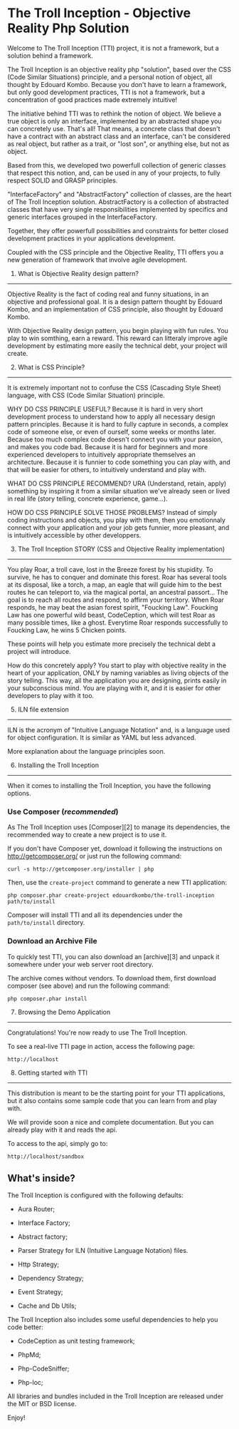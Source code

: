 The Troll Inception - Objective Reality Php Solution
====================================================

Welcome to The Troll Inception (TTI) project, it is not a framework, but a solution behind a framework.

The Troll Inception is an objective reality php "solution", based over the CSS (Code Similar Situations) principle, and a personal notion of object, all thought by Edouard Kombo.
Because you don't have to learn a framework, but only good development practices, TTI is not a framework, but a concentration of good practices made extremely intuitive!

The initiative behind TTI was to rethink the notion of object.
We believe a true object is only an interface, implemented by an abstracted shape you can concretely use. That's all!
That means, a concrete class that doesn't have a contract with an abstract class and an interface, can't be considered as real object, but rather as a trait, or "lost son", or anything else, but not as object.

Based from this, we developed two powerfull collection of generic classes that respect this notion, and, can be used in any of your projects, to fully respect SOLID and GRASP principles.

"InterfaceFactory" and "AbstractFactory" collection of classes, are the heart of The Troll Inception solution.
AbstractFactory is a collection of abstracted classes that have very single responsibilities implemented by specifics and generic interfaces grouped in the InterfaceFactory.

Together, they offer powerfull possibilities and constraints for better closed development practices in your applications development.

Coupled with the CSS principle and the Objective Reality, TTI offers you a new generation of framework that involve agile development.


1) What is Objective Reality design pattern?
--------------------------------------------

Objective Reality is the fact of coding real and funny situations, in an objective and professional goal.
It is a design pattern thought by Edouard Kombo, and an implementation of CSS principle, also thought by Edouard Kombo.

With Objective Reality design pattern, you begin playing with fun rules. You play to win somthing, earn a reward.
This reward can litteraly improve agile development by estimating more easily the technical debt, your project will create.


2) What is CSS Principle?
-------------------------

It is extremely important not to confuse the CSS (Cascading Style Sheet) language, with CSS (Code Similar Situation) principle.

WHY DO CSS PRINCIPLE USEFUL?
Because it is hard in very short development process to understand how to apply all necessary design pattern principles.
Because it is hard to fully capture in seconds, a complex code of someone else, or even of ourself, some weeks or months later.
Because too much complex code doesn't connect you with your passion, and makes you code bad.
Because it is hard for beginners and more experienced developers to intuitively appropriate themselves an architecture.
Because it is funnier to code something you can play with, and that will be easier for others, to intuitively understand and play with.

WHAT DO CSS PRINCIPLE RECOMMEND?
URA (Understand, retain, apply) something by inspiring it from a similar situation we've already seen or lived in real life (story telling, concrete experience, game...).

HOW DO CSS PRINCIPLE SOLVE THOSE PROBLEMS?
Instead of simply coding instructions and objects, you play with them, then you emotionnaly connect with your application and your job gets funnier, more pleasant, and is intuitively accessible by other developpers.


3) The Troll Inception STORY (CSS and Objective Reality implementation)
-----------------------------------------------------------------------

You play Roar, a troll cave, lost in the Breeze forest by his stupidity. To survive, he has to conquer and dominate this forest.
Roar has several tools at its disposal, like a torch, a map, an eagle that will guide him to the best routes he can teleport to, via the magical portal, an ancestral passort...
The goal is to reach all routes and respond, to affirm your territory.
When Roar responds, he may beat the asian forest spirit, "Foucking Law".
Foucking Law has one powerful wild beast, CodeCeption, which will test Roar as many possible times, like a ghost.
Everytime Roar responds successfully to Foucking Law, he wins 5 Chicken points.

These points will help you estimate more precisely the technical debt a project will introduce.

How do this concretely apply?
You start to play with objective reality in the heart of your application, ONLY by naming variables as living objects of the story telling.
This way, all the application you are designing, prints easily in your subconscious mind.
You are playing with it, and it is easier for other developers to play with it too.


5) ILN file extension
---------------------

ILN is the acronym of "Intuitive Language Notation" and, is a language used for object configuration.
It is similar as YAML but less advanced.

More explanation about the language principles soon.


6) Installing the Troll Inception
---------------------------------

When it comes to installing the Troll Inception, you have the following options.

### Use Composer (*recommended*)

As The Troll Inception uses [Composer][2] to manage its dependencies, the recommended way
to create a new project is to use it.

If you don't have Composer yet, download it following the instructions on
http://getcomposer.org/ or just run the following command:

    curl -s http://getcomposer.org/installer | php

Then, use the `create-project` command to generate a new TTI application:

    php composer.phar create-project edouardkombo/the-troll-inception path/to/install

Composer will install TTI and all its dependencies under the `path/to/install` directory.

### Download an Archive File

To quickly test TTI, you can also download an [archive][3] and unpack it somewhere under your web server root directory.

The archive comes without vendors. To download them, first download composer (see above) and run the following command:

    php composer.phar install


7) Browsing the Demo Application
--------------------------------

Congratulations! You're now ready to use The Troll Inception.

To see a real-live TTI page in action, access the following page:

    http://localhost

8) Getting started with TTI
-------------------------------

This distribution is meant to be the starting point for your TTI
applications, but it also contains some sample code that you can learn from
and play with.

We will provide soon a nice and complete documentation.
But you can already play with it and reads the api.

To access to the api, simply go to:

    http://localhost/sandbox 

What's inside?
---------------

The Troll Inception is configured with the following defaults:

  * Aura Router;

  * Interface Factory;

  * Abstract factory;

  * Parser Strategy for ILN (Intuitive Language Notation) files.

  * Http Strategy;

  * Dependency Strategy;

  * Event Strategy;

  * Cache and Db Utils;


The Troll Inception also includes some useful dependencies to help you code better:

  * CodeCeption as unit testing framework;

  * PhpMd;

  * Php-CodeSniffer;

  * Php-loc;



All libraries and bundles included in the Troll Inception are
released under the MIT or BSD license.

Enjoy!

